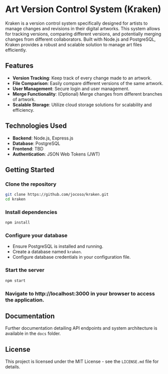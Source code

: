 # Art Version Control System (Kraken)

Kraken is a version control system specifically designed for artists to manage changes and revisions in their digital artworks. This system allows for tracking versions, comparing different versions, and potentially merging changes from different collaborators. Built with Node.js and PostgreSQL, Kraken provides a robust and scalable solution to manage art files efficiently.

## Features

- **Version Tracking**: Keep track of every change made to an artwork.
- **File Comparison**: Easily compare different versions of the same artwork.
- **User Management**: Secure login and user management.
- **Merge Functionality**: (Optional) Merge changes from different branches of artwork.
- **Scalable Storage**: Utilize cloud storage solutions for scalability and efficiency.

## Technologies Used

- **Backend**: Node.js, Express.js
- **Database**: PostgreSQL
- **Frontend**: TBD
- **Authentication**: JSON Web Tokens (JWT)

## Getting Started

### Clone the repository

```bash
git clone https://github.com/jocoso/kraken.git
cd kraken
```

### Install dependencies

```bash
npm install
```

### Configure your database

- Ensure PostgreSQL is installed and running.
- Create a database named `kraken`.
- Configure database credentials in your configuration file.

### Start the server

```bash
npm start
```

### Navigate to http://localhost:3000 in your browser to access the application.

## Documentation

Further documentation detailing API endpoints and system architecture is available in the `docs` folder.
## License

This project is licensed under the MIT License - see the `LICENSE.md` file for details.
